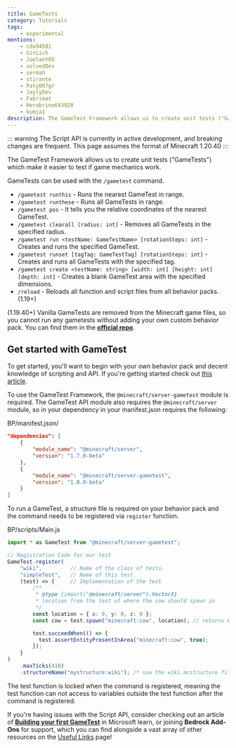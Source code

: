 ```yaml
---
title: GameTests
category: Tutorials
tags:
    - experimental
mentions:
    - cda94581
    - SirLich
    - Joelant05
    - solvedDev
    - sermah
    - stirante
    - Paty007gr
    - JaylyDev
    - Fabrimat
    - Herobrine643928
    - kumja1
description: The GameTest Framework allows us to create unit tests ("GameTests") which make it easier to test if game mechanics work.
---
```


::: warning
The Script API is currently in active development, and breaking changes are frequent. This page assumes the format of Minecraft 1.20.40
:::

The GameTest Framework allows us to create unit tests ("GameTests") which make it easier to test if game mechanics work.

GameTests can be used with the `/gametest` command.

-   `/gametest runthis` - Runs the nearest GameTest in range.
-   `/gametest runthese` - Runs all GameTests in range.
-   `/gametest pos` - It tells you the relative coordinates of the nearest GameTest.
-   `/gametest clearall [radius: int]` - Removes all GameTests in the specified radius.
-   `/gametest run <testName: GameTestName> [rotationSteps: int]` - Creates and runs the specified GameTest.
-   `/gametest runset [tagTag: GameTestTag] [rotationSteps: int]` - Creates and runs all GameTests with the specified tag.
-   `/gametest create <testName: string> [width: int] [height: int] [depth: int]` - Creates a blank GameTest area with the specified dimensions.
-   `/reload` - Reloads all function and script files from all behavior packs. (1.19+)

(1.19.40+) Vanilla GameTests are removed from the Minecraft game files, so you cannot run any gametests without adding your own custom behavior pack. You can find them in the [**official repo**](https://github.com/microsoft/minecraft-gametests/tree/main/behavior_packs/vanilla_gametest).

## Get started with GameTest

To get started, you'll want to begin with your own behavior pack and decent knowledge of scripting and API. If you're getting started check out [this article](/scripting/starting-scripts).

To use the GameTest Framework, the `@minecraft/server-gametest` module is required. The GameTest API module also requires the `@minecraft/server` module, so in your dependency in your manifest.json requires the following:

<CodeHeader>BP/manifest.json/</CodeHeader>

```json
"dependencies": [
    {
        "module_name": "@minecraft/server",
        "version": "1.7.0-beta"
    },
    {
        "module_name": "@minecraft/server-gametest",
        "version": "1.0.0-beta"
    }
]
```

To run a GameTest, a structure file is required on your behavior pack and the command needs to be registered via `register` function.

<CodeHeader>BP/scripts/Main.js</CodeHeader>

```js
import * as GameTest from "@minecraft/server-gametest";

// Registration Code for our test
GameTest.register(
    "wiki",         // Name of the class of tests.
    "simpleTest",   // Name of this test.
    (test) => {     // Implementation of the test
        /**
         * @type {import("@minecraft/server").Vector3}
         * location from the test of where the cow should spawn in
         */
        const location = { x: 0, y: 0, z: 0 };
        const cow = test.spawn("minecraft:cow", location); // returns Entity instance

        test.succeedWhen(() => {
          test.assertEntityPresentInArea("minecraft:cow", true);
        });
    }
)
    .maxTicks(410)
    .structureName("mystructure:wiki"); /* use the wiki.mcstructure file */
```

The test function is locked when the command is registered, meaning the test function can not access to variables outside the test function after the command is registered.

If you're having issues with the Script API, consider checking out an article of [**Building your first GameTest**](https://learn.microsoft.com/en-us/minecraft/creator/documents/gametestbuildyourfirstgametest) in Microsoft learn, or joining **Bedrock Add-Ons** for support, which you can find alongside a vast array of other resources on the [Useful Links](/meta/useful-links#discord-links) page!
